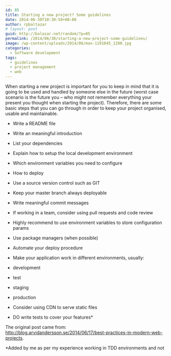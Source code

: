 ```yaml
---
id: 85
title: Starting a new project? Some guidelines
date: 2014-06-30T10:30:59+00:00
author: rpbaltazar
# layout: post
guid: http://balazar.net/random/?p=85
permalink: /2014/06/30/starting-a-new-project-some-guidelines/
image: /wp-content/uploads/2014/06/man-1191845_1280.jpg
categories:
  - Software development
tags:
  - guidelines
  - project management
  - web
---
```

When starting a new project is important for you to keep in mind that it is going to be used and handled by someone else in the future (worst case scenario is the future you &#8211; who might not remember everything your present you thought when starting the project). Therefore, there are some basic steps that you can go through in order to keep your project organised, usable and maintainable.
<!--more-->

  * Write a README file
  * Write an meaningful introduction
  * List your dependencies
  * Explain how to setup the local development environment
  * Which environment variables you need to configure
  * How to deploy

  * Use a source version control such as GIT
  * Keep your master branch always deployable
  * Write meaningful commit messages
  * If working in a team, consider using pull requests and code review

  * Highly recommend to use environment variables to store configuration params
  * Use package managers (when possible)
  * Automate your deploy procedure
  * Make your application work in different environments, usually:
  * development
  * test
  * staging
  * production

  * Consider using CDN to serve static files
  * DO write tests to cover your features*

The original post came from: http://blog.arvidandersson.se/2014/06/17/best-practices-in-modern-web-projects.

*Added by me as per my experience working in TDD environments and not
